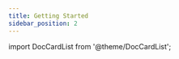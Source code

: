 ```yaml
---
title: Getting Started
sidebar_position: 2
---
```

import DocCardList from '@theme/DocCardList';

<DocCardList />